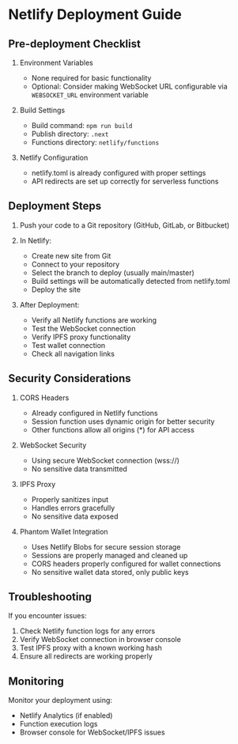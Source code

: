 # Netlify Deployment Guide

## Pre-deployment Checklist

1. Environment Variables
   - None required for basic functionality
   - Optional: Consider making WebSocket URL configurable via `WEBSOCKET_URL` environment variable

2. Build Settings
   - Build command: `npm run build`
   - Publish directory: `.next`
   - Functions directory: `netlify/functions`

3. Netlify Configuration
   - netlify.toml is already configured with proper settings
   - API redirects are set up correctly for serverless functions

## Deployment Steps

1. Push your code to a Git repository (GitHub, GitLab, or Bitbucket)

2. In Netlify:
   - Create new site from Git
   - Connect to your repository
   - Select the branch to deploy (usually main/master)
   - Build settings will be automatically detected from netlify.toml
   - Deploy the site

3. After Deployment:
   - Verify all Netlify functions are working
   - Test the WebSocket connection
   - Verify IPFS proxy functionality
   - Test wallet connection
   - Check all navigation links

## Security Considerations

1. CORS Headers
   - Already configured in Netlify functions
   - Session function uses dynamic origin for better security
   - Other functions allow all origins (*) for API access

2. WebSocket Security
   - Using secure WebSocket connection (wss://)
   - No sensitive data transmitted

3. IPFS Proxy
   - Properly sanitizes input
   - Handles errors gracefully
   - No sensitive data exposed

4. Phantom Wallet Integration
   - Uses Netlify Blobs for secure session storage
   - Sessions are properly managed and cleaned up
   - CORS headers properly configured for wallet connections
   - No sensitive wallet data stored, only public keys

## Troubleshooting

If you encounter issues:

1. Check Netlify function logs for any errors
2. Verify WebSocket connection in browser console
3. Test IPFS proxy with a known working hash
4. Ensure all redirects are working properly

## Monitoring

Monitor your deployment using:
- Netlify Analytics (if enabled)
- Function execution logs
- Browser console for WebSocket/IPFS issues